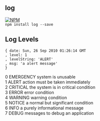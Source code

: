 log
---
[![NPM](https://nodei.co/npm/log.png?downloads=true&stars=true)](https://www.npmjs.com/package/log)  
`npm install log --save`  

Log Levels
---
```
{ date: Sun, 26 Sep 2010 01:26:14 GMT
, level: 1
, levelString: 'ALERT'
, msg: 'a alert message'
}
```
0 EMERGENCY system is unusable  
1 ALERT action must be taken immediately  
2 CRITICAL the system is in critical condition  
3 ERROR error condition  
4 WARNING warning condition  
5 NOTICE a normal but significant condition  
6 INFO a purely informational message  
7 DEBUG messages to debug an application  

